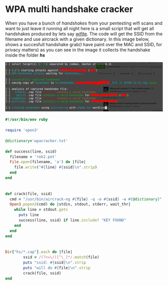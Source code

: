 # WPA multi handshake cracker

When you have a bunch of _handshakes_ from your pentesting wifi scans and want to just leave it running all night here is a small script that will get all handshakes produced by lets say [wifite](https://github.com/derv82/wifite2 "Wifite"). The code will get the SSID from the filename and use aircrack with a given dictionary.
In this image below, shows a succesfull handshake grab(I have paint over the MAC and SSID, for privacy matters)
as you can see in the image it collects the handshake inside the folder **_hs_**

![](/assets/wifite-capture.png)



```ruby
#!/usr/bin/env ruby

require 'open3'

@dictionary='wpacracker.txt'

def success(line, ssid)
  filename = 'rek2.pot'
  File.open(filename, 'a') do |file| 
    file.write("#{line} #{ssid}\n".strip) 
  end
end


def crack(file, ssid)
  cmd = "/usr/bin/aircrack-ng #{file} -q -e #{ssid} -w #{@dictionary}"
  Open3.popen3(cmd) do |stdin, stdout, stderr, wait_thr|
    while line = stdout.gets
      puts line
      success(line, ssid) if line.include? "KEY FOUND"
    end
  end
end


Dir["hs/*.cap"].each do |file|
        ssid = /(?<=\/)[^\_]*/.match(file)
        puts "ssid: #{ssid}\n".strip
        puts "will do #{file}\n".strip
        crack(file, ssid)
end
```